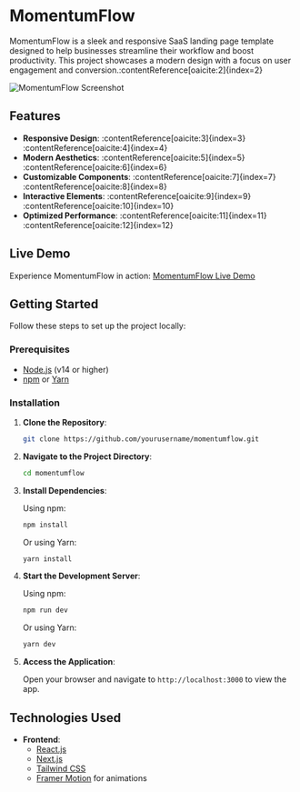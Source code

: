 # MomentumFlow

MomentumFlow is a sleek and responsive SaaS landing page template designed to help businesses streamline their workflow and boost productivity. This project showcases a modern design with a focus on user engagement and conversion.&#8203;:contentReference[oaicite:2]{index=2}

![MomentumFlow Screenshot](public/assets/momentumflow-banner.png)

## Features

- **Responsive Design**: :contentReference[oaicite:3]{index=3}&#8203;:contentReference[oaicite:4]{index=4}
- **Modern Aesthetics**: :contentReference[oaicite:5]{index=5}&#8203;:contentReference[oaicite:6]{index=6}
- **Customizable Components**: :contentReference[oaicite:7]{index=7}&#8203;:contentReference[oaicite:8]{index=8}
- **Interactive Elements**: :contentReference[oaicite:9]{index=9}&#8203;:contentReference[oaicite:10]{index=10}
- **Optimized Performance**: :contentReference[oaicite:11]{index=11}&#8203;:contentReference[oaicite:12]{index=12}

## Live Demo

Experience MomentumFlow in action: [MomentumFlow Live Demo](https://ra-momentumflow.vercel.app/)

## Getting Started

Follow these steps to set up the project locally:

### Prerequisites

- [Node.js](https://nodejs.org/) (v14 or higher)
- [npm](https://www.npmjs.com/) or [Yarn](https://yarnpkg.com/)

### Installation

1. **Clone the Repository**:

    ```bash
    git clone https://github.com/yourusername/momentumflow.git
    ```

2. **Navigate to the Project Directory**:

    ```bash
    cd momentumflow
    ```

3. **Install Dependencies**:

    Using npm:

    ```bash
    npm install
    ```

    Or using Yarn:

    ```bash
    yarn install
    ```

4. **Start the Development Server**:

    Using npm:

    ```bash
    npm run dev
    ```

    Or using Yarn:

    ```bash
    yarn dev
    ```

5. **Access the Application**:

    Open your browser and navigate to `http://localhost:3000` to view the app.

## Technologies Used

- **Frontend**:
  - [React.js](https://reactjs.org/)
  - [Next.js](https://nextjs.org/)
  - [Tailwind CSS](https://tailwindcss.com/)
  - [Framer Motion](https://www.framer.com/motion/) for animations
